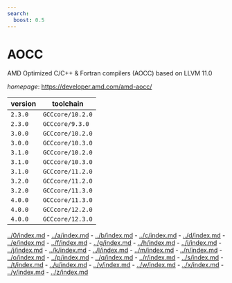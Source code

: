 ```yaml
---
search:
  boost: 0.5
---
```

# AOCC

AMD Optimized C/C++ & Fortran compilers (AOCC) based on LLVM 11.0

*homepage*: <https://developer.amd.com/amd-aocc/>

version | toolchain
--------|----------
``2.3.0`` | ``GCCcore/10.2.0``
``2.3.0`` | ``GCCcore/9.3.0``
``3.0.0`` | ``GCCcore/10.2.0``
``3.0.0`` | ``GCCcore/10.3.0``
``3.1.0`` | ``GCCcore/10.2.0``
``3.1.0`` | ``GCCcore/10.3.0``
``3.1.0`` | ``GCCcore/11.2.0``
``3.2.0`` | ``GCCcore/11.2.0``
``3.2.0`` | ``GCCcore/11.3.0``
``4.0.0`` | ``GCCcore/11.3.0``
``4.0.0`` | ``GCCcore/12.2.0``
``4.0.0`` | ``GCCcore/12.3.0``

[../0/index.md](0) - [../a/index.md](a) - [../b/index.md](b) - [../c/index.md](c) - [../d/index.md](d) - [../e/index.md](e) - [../f/index.md](f) - [../g/index.md](g) - [../h/index.md](h) - [../i/index.md](i) - [../j/index.md](j) - [../k/index.md](k) - [../l/index.md](l) - [../m/index.md](m) - [../n/index.md](n) - [../o/index.md](o) - [../p/index.md](p) - [../q/index.md](q) - [../r/index.md](r) - [../s/index.md](s) - [../t/index.md](t) - [../u/index.md](u) - [../v/index.md](v) - [../w/index.md](w) - [../x/index.md](x) - [../y/index.md](y) - [../z/index.md](z)

